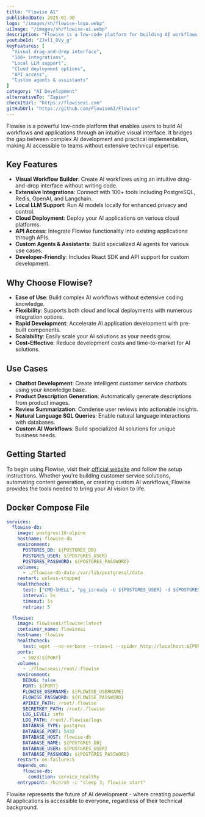 ```yaml
---
title: "Flowise AI"
publishedDate: 2025-01-30
logo: "/images/sh/flowise-logo.webp"
uiImage: "/images/sh/flowise-ui.webp"
description: "Flowise is a low-code platform for building AI workflows and applications using a visual drag-and-drop interface. It simplifies the process of creating AI solutions without deep technical expertise."
youtubeId: "ZJvl1_DVy_g"
keyFeatures: [
  "Visual drag-and-drop interface",
  "100+ integrations",
  "Local LLM support",
  "Cloud deployment options",
  "API access",
  "Custom agents & assistants"
]
category: "AI Development"
alternativeTo: "Zapier"
checkItUrl: "https://flowiseai.com"
gitHubUrl: "https://github.com/FlowiseAI/Flowise"
---
```


Flowise is a powerful low-code platform that enables users to build AI workflows and applications through an intuitive visual interface. It bridges the gap between complex AI development and practical implementation, making AI accessible to teams without extensive technical expertise.

## Key Features

- **Visual Workflow Builder**: Create AI workflows using an intuitive drag-and-drop interface without writing code.
- **Extensive Integrations**: Connect with 100+ tools including PostgreSQL, Redis, OpenAI, and Langchain.
- **Local LLM Support**: Run AI models locally for enhanced privacy and control.
- **Cloud Deployment**: Deploy your AI applications on various cloud platforms.
- **API Access**: Integrate Flowise functionality into existing applications through APIs.
- **Custom Agents & Assistants**: Build specialized AI agents for various use cases.
- **Developer-Friendly**: Includes React SDK and API support for custom development.

## Why Choose Flowise?

- **Ease of Use**: Build complex AI workflows without extensive coding knowledge.
- **Flexibility**: Supports both cloud and local deployments with numerous integration options.
- **Rapid Development**: Accelerate AI application development with pre-built components.
- **Scalability**: Easily scale your AI solutions as your needs grow.
- **Cost-Effective**: Reduce development costs and time-to-market for AI solutions.

## Use Cases

- **Chatbot Development**: Create intelligent customer service chatbots using your knowledge base.
- **Product Description Generation**: Automatically generate descriptions from product images.
- **Review Summarization**: Condense user reviews into actionable insights.
- **Natural Language SQL Queries**: Enable natural language interactions with databases.
- **Custom AI Workflows**: Build specialized AI solutions for unique business needs.

## Getting Started

To begin using Flowise, visit their [official website](https://flowiseai.com) and follow the setup instructions. Whether you're building customer service solutions, automating content generation, or creating custom AI workflows, Flowise provides the tools needed to bring your AI vision to life.

## Docker Compose File

```yml
services:
  flowise-db:
    image: postgres:16-alpine
    hostname: flowise-db
    environment:
      POSTGRES_DB: ${POSTGRES_DB}
      POSTGRES_USER: ${POSTGRES_USER}
      POSTGRES_PASSWORD: ${POSTGRES_PASSWORD}
    volumes:
      - ./flowise-db-data:/var/lib/postgresql/data
    restart: unless-stopped
    healthcheck:
      test: ["CMD-SHELL", "pg_isready -U ${POSTGRES_USER} -d ${POSTGRES_DB}"]
      interval: 5s
      timeout: 5s
      retries: 5

  flowise:
    image: flowiseai/flowise:latest
    container_name: flowiseai
    hostname: flowise
    healthcheck:
      test: wget --no-verbose --tries=1 --spider http://localhost:${PORT}
    ports:
      - 5023:${PORT}
    volumes:
      - ./flowiseai:/root/.flowise
    environment:
      DEBUG: false
      PORT: ${PORT}
      FLOWISE_USERNAME: ${FLOWISE_USERNAME}
      FLOWISE_PASSWORD: ${FLOWISE_PASSWORD}
      APIKEY_PATH: /root/.flowise
      SECRETKEY_PATH: /root/.flowise
      LOG_LEVEL: info
      LOG_PATH: /root/.flowise/logs
      DATABASE_TYPE: postgres
      DATABASE_PORT: 5432
      DATABASE_HOST: flowise-db
      DATABASE_NAME: ${POSTGRES_DB}
      DATABASE_USER: ${POSTGRES_USER}
      DATABASE_PASSWORD: ${POSTGRES_PASSWORD}
    restart: on-failure:5
    depends_on:
      flowise-db:
        condition: service_healthy
    entrypoint: /bin/sh -c "sleep 3; flowise start"
```

Flowise represents the future of AI development - where creating powerful AI applications is accessible to everyone, regardless of their technical background.
